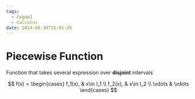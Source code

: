 ```yaml
---
tags:
  - Cegep1
  - Calculus
date: 2024-08-30T15:03:28
---
```


# Piecewise Function

Function that takes several expression over **disjoint** intervals

$$
f(x) = \begin{cases}
f_1(x), & x\in I_1 \\
f_2(x), & x\in I_2 \\
\vdots & \vdots
\end{cases}
$$